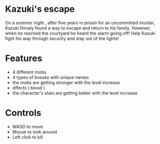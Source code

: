 Kazuki's escape
===============

On a summer night , after five years in prison for an uncommitted murder, Kazuki finnaly found a way to escape and return to his family. However, when he reached the courtyard he heard the alarm going off! Help Kazuki fight his way through security and stay out of the lights!

Features
========

- 4 different mobs
- 4 types of bosses with unique names
- the mobs are getting stronger with the level increase
- effects ( blood )
- the character's stats are getting better with the level increase

Controls
========

- WASD to move
- Mouse to look around
- Left click to kill
